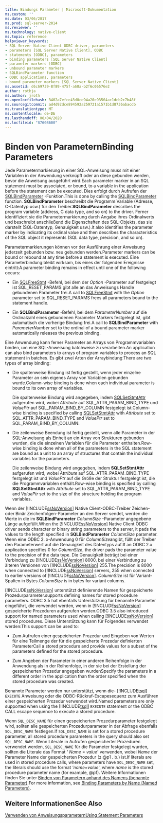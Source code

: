 ```yaml
---
title: Bindungs Parameter | Microsoft-Dokumentation
ms.custom: ''
ms.date: 03/06/2017
ms.prod: sql-server-2014
ms.reviewer: ''
ms.technology: native-client
ms.topic: reference
helpviewer_keywords:
- SQL Server Native Client ODBC driver, parameters
- parameters [SQL Server Native Client], ODBC
- statements [ODBC], parameters
- binding parameters [SQL Server Native Client]
- parameter markers [ODBC]
- unbound parameter markers
- SQLBindParameter function
- ODBC applications, parameters
- bound parameter markers [SQL Server Native Client]
ms.assetid: d6c69739-8f89-475f-a60a-b2f6c06576e2
author: rothja
ms.author: jroth
ms.openlocfilehash: 3402a7efce43d0ce94a20c93504ac1dcb2c7b48f
ms.sourcegitcommit: ad4d92dce894592a259721a1571b1d8736abacdb
ms.translationtype: MT
ms.contentlocale: de-DE
ms.lasthandoff: 08/04/2020
ms.locfileid: "87608600"
---
```

# <a name="binding-parameters"></a><span data-ttu-id="3ec89-102">Binden von Parametern</span><span class="sxs-lookup"><span data-stu-id="3ec89-102">Binding Parameters</span></span>
  <span data-ttu-id="3ec89-103">Jede Parametermarkierung in einer SQL-Anweisung muss mit einer Variablen in der Anwendung verknüpft oder an diese gebunden werden, bevor die Anweisung ausgeführt wird.</span><span class="sxs-lookup"><span data-stu-id="3ec89-103">Each parameter marker in an SQL statement must be associated, or bound, to a variable in the application before the statement can be executed.</span></span> <span data-ttu-id="3ec89-104">Dies erfolgt durch Aufrufen der [SQLBindParameter](../native-client-odbc-api/sqlbindparameter.md) -Funktion.</span><span class="sxs-lookup"><span data-stu-id="3ec89-104">This is done by calling the [SQLBindParameter](../native-client-odbc-api/sqlbindparameter.md) function.</span></span> <span data-ttu-id="3ec89-105">**SQLBindParameter** beschreibt die Programm Variable (Adresse, C-Datentyp usw.) für den Treiber.</span><span class="sxs-lookup"><span data-stu-id="3ec89-105">**SQLBindParameter** describes the program variable (address, C data type, and so on) to the driver.</span></span> <span data-ttu-id="3ec89-106">Ferner identifiziert sie die Parametermarkierung durch Angabe ihres Ordinalwerts und beschreibt anschließend die Eigenschaften des SQL-Objekts, das sie darstellt (SQL-Datentyp, Genauigkeit usw.).</span><span class="sxs-lookup"><span data-stu-id="3ec89-106">It also identifies the parameter marker by indicating its ordinal value and then describes the characteristics of the SQL object it represents (SQL data type, precision, and so on).</span></span>

 <span data-ttu-id="3ec89-107">Parametermarkierungen können vor der Ausführung einer Anweisung jederzeit gebunden bzw. neu gebunden werden.</span><span class="sxs-lookup"><span data-stu-id="3ec89-107">Parameter markers can be bound or rebound at any time before a statement is executed.</span></span> <span data-ttu-id="3ec89-108">Eine Parameterbindung bleibt wirksam, bis eines der folgenden Ereignisse eintritt:</span><span class="sxs-lookup"><span data-stu-id="3ec89-108">A parameter binding remains in effect until one of the following occurs:</span></span>

-   <span data-ttu-id="3ec89-109">Ein [SQLFreeStmt](../native-client-odbc-api/sqlfreestmt.md) -Befehl, bei dem der *Option* -Parameter auf festgelegt ist SQL_RESET_PARAMS gibt alle an das Anweisungs Handle gebundenen Parameter frei.</span><span class="sxs-lookup"><span data-stu-id="3ec89-109">A call to [SQLFreeStmt](../native-client-odbc-api/sqlfreestmt.md) with the *Option* parameter set to SQL_RESET_PARAMS frees all parameters bound to the statement handle.</span></span>

-   <span data-ttu-id="3ec89-110">Ein **SQLBindParameter** -Befehl, bei dem *ParameterNumber* auf die Ordinalzahl eines gebundenen Parameter Markers festgelegt ist, gibt automatisch die vorherige Bindung frei.</span><span class="sxs-lookup"><span data-stu-id="3ec89-110">A call to **SQLBindParameter** with *ParameterNumber* set to the ordinal of a bound parameter marker automatically releases the previous binding.</span></span>

 <span data-ttu-id="3ec89-111">Eine Anwendung kann ferner Parameter an Arrays von Programmvariablen binden, um eine SQL-Anweisung batchweise zu verarbeiten.</span><span class="sxs-lookup"><span data-stu-id="3ec89-111">An application can also bind parameters to arrays of program variables to process an SQL statement in batches.</span></span> <span data-ttu-id="3ec89-112">Es gibt zwei Arten der Arraybindung:</span><span class="sxs-lookup"><span data-stu-id="3ec89-112">There are two types of array binding:</span></span>

-   <span data-ttu-id="3ec89-113">Die spaltenweise Bindung ist fertig gestellt, wenn jeder einzelne Parameter an sein eigenes Array von Variablen gebunden wurde.</span><span class="sxs-lookup"><span data-stu-id="3ec89-113">Column-wise binding is done when each individual parameter is bound to its own array of variables.</span></span>

     <span data-ttu-id="3ec89-114">Die spaltenweise Bindung wird angegeben, indem [SQLSetStmtAttr](../native-client-odbc-api/sqlsetstmtattr.md) aufgerufen wird, wobei *Attribute* auf SQL_ATTR_PARAM_BIND_TYPE und *ValuePtr* auf SQL_PARAM_BIND_BY_COLUMN festgelegt ist.</span><span class="sxs-lookup"><span data-stu-id="3ec89-114">Column-wise binding is specified by calling [SQLSetStmtAttr](../native-client-odbc-api/sqlsetstmtattr.md) with *Attribute* set to SQL_ATTR_PARAM_BIND_TYPE and *ValuePtr* set to SQL_PARAM_BIND_BY_COLUMN.</span></span>

-   <span data-ttu-id="3ec89-115">Die zeilenweise Beendung ist fertig gestellt, wenn alle Parameter in der SQL-Anweisung als Einheit an ein Array von Strukturen gebunden wurden, die die einzelnen Variablen für die Parameter enthalten.</span><span class="sxs-lookup"><span data-stu-id="3ec89-115">Row-wise binding is done when all of the parameters in the SQL statement are bound as a unit to an array of structures that contain the individual variables for the parameters.</span></span>

     <span data-ttu-id="3ec89-116">Die zeilenweise Bindung wird angegeben, indem **SQLSetStmtAttr** aufgerufen wird, wobei *Attribute* auf SQL_ATTR_PARAM_BIND_TYPE festgelegt ist und *ValuePtr* auf die Größe der Struktur festgelegt ist, die die Programmvariablen enthält.</span><span class="sxs-lookup"><span data-stu-id="3ec89-116">Row-wise binding is specified by calling **SQLSetStmtAttr** with *Attribute* set to SQL_ATTR_PARAM_BIND_TYPE and *ValuePtr* set to the size of the structure holding the program variables.</span></span>

 <span data-ttu-id="3ec89-117">Wenn der [!INCLUDE[ssNoVersion](../../includes/ssnoversion-md.md)] Native Client-ODBC-Treiber Zeichen-oder Binär Zeichenfolgen-Parameter an den Server sendet, werden die Werte in die im **SQLBindParameter** *ColumnSize* -Parameter angegebene Länge aufgefüllt.</span><span class="sxs-lookup"><span data-stu-id="3ec89-117">When the [!INCLUDE[ssNoVersion](../../includes/ssnoversion-md.md)] Native Client ODBC driver sends character or binary string parameters to the server, it pads the values to the length specified in **SQLBindParameter** *ColumnSize* parameter.</span></span> <span data-ttu-id="3ec89-118">Wenn eine ODBC 2. x-Anwendung 0 für *ColumnSize*angibt, füllt der Treiber den Parameterwert auf die Genauigkeit des Datentyps auf.</span><span class="sxs-lookup"><span data-stu-id="3ec89-118">If an ODBC 2.x application specifies 0 for *ColumnSize*, the driver pads the parameter value to the precision of the data type.</span></span> <span data-ttu-id="3ec89-119">Die Genauigkeit beträgt bei einer Verbindung zu [!INCLUDE[ssNoVersion](../../includes/ssnoversion-md.md)] 8000, bei einer Verbindung zu älteren Versionen von [!INCLUDE[ssNoVersion](../../includes/ssnoversion-md.md)] 255.</span><span class="sxs-lookup"><span data-stu-id="3ec89-119">The precision is 8000 when connected to [!INCLUDE[ssNoVersion](../../includes/ssnoversion-md.md)] servers, 255 when connected to earlier versions of [!INCLUDE[ssNoVersion](../../includes/ssnoversion-md.md)].</span></span> <span data-ttu-id="3ec89-120">*ColumnSize* ist für Variant-Spalten in Bytes.</span><span class="sxs-lookup"><span data-stu-id="3ec89-120">*ColumnSize* is in bytes for variant columns.</span></span>

 [!INCLUDE[ssNoVersion](../../includes/ssnoversion-md.md)] <span data-ttu-id="3ec89-121">unterstützt definierende Namen für gespeicherte Prozedurparameter.</span><span class="sxs-lookup"><span data-stu-id="3ec89-121">supports defining names for stored procedure parameters.</span></span> <span data-ttu-id="3ec89-122">ODBC 3.5 hat ebenfalls Unterstützung für benannte Parameter eingeführt, die verwendet werden, wenn in [!INCLUDE[ssNoVersion](../../includes/ssnoversion-md.md)] gespeicherte Prozeduren aufgerufen werden.</span><span class="sxs-lookup"><span data-stu-id="3ec89-122">ODBC 3.5 also introduced support for named parameters used when calling [!INCLUDE[ssNoVersion](../../includes/ssnoversion-md.md)] stored procedures.</span></span> <span data-ttu-id="3ec89-123">Diese Unterstützung kann für Folgendes verwendet werden:</span><span class="sxs-lookup"><span data-stu-id="3ec89-123">This support can be used to:</span></span>

-   <span data-ttu-id="3ec89-124">Zum Aufrufen einer gespeicherten Prozedur und Eingeben von Werten für eine Teilmenge der für die gespeicherte Prozedur definierten Parameter</span><span class="sxs-lookup"><span data-stu-id="3ec89-124">Call a stored procedure and provide values for a subset of the parameters defined for the stored procedure.</span></span>

-   <span data-ttu-id="3ec89-125">Zum Angeben der Parameter in einer anderen Reihenfolge in der Anwendung als in der Reihenfolge, in der sie bei der Erstellung der gespeicherten Prozedur angegeben wurden</span><span class="sxs-lookup"><span data-stu-id="3ec89-125">Specify the parameters in a different order in the application than the order specified when the stored procedure was created.</span></span>

 <span data-ttu-id="3ec89-126">Benannte Parameter werden nur unterstützt, wenn die- [!INCLUDE[tsql](../../includes/tsql-md.md)] `EXECUTE` Anweisung oder die ODBC-Rückruf-Escapesequenz zum Ausführen einer gespeicherten Prozedur verwendet wird.</span><span class="sxs-lookup"><span data-stu-id="3ec89-126">Named parameters are only supported when using the [!INCLUDE[tsql](../../includes/tsql-md.md)] `EXECUTE` statement or the ODBC CALL escape sequence to execute a stored procedure.</span></span>

 <span data-ttu-id="3ec89-127">Wenn `SQL_DESC_NAME` für einen gespeicherten Prozedurparameter festgelegt wird, sollten alle gespeicherten Prozedurparameter in der Abfrage ebenfalls `SQL_DESC_NAME` festlegen.</span><span class="sxs-lookup"><span data-stu-id="3ec89-127">If `SQL_DESC_NAME` is set for a stored procedure parameter, all stored procedure parameters in the query should also set `SQL_DESC_NAME`.</span></span>  <span data-ttu-id="3ec89-128">Wenn Literale in Aufrufen gespeicherter Prozeduren verwendet werden, `SQL_DESC_NAME` für die Parameter festgelegt wurden, sollten die Literale das Format *' Name* = *value*' verwenden, wobei *Name* der Parameter Name der gespeicherten Prozedur (z @p1 . b.) ist.</span><span class="sxs-lookup"><span data-stu-id="3ec89-128">If literals are used in stored procedure calls, where parameters have `SQL_DESC_NAME` set, the literals should use the format *'name*=*value*', where *name* is the stored procedure parameter name (for example, @p1).</span></span> <span data-ttu-id="3ec89-129">Weitere Informationen finden Sie unter [Binden von Parametern anhand des Namens (benannte Parameter)](https://go.microsoft.com/fwlink/?LinkId=167215).</span><span class="sxs-lookup"><span data-stu-id="3ec89-129">For more information, see [Binding Parameters by Name (Named Parameters)](https://go.microsoft.com/fwlink/?LinkId=167215).</span></span>

## <a name="see-also"></a><span data-ttu-id="3ec89-130">Weitere Informationen</span><span class="sxs-lookup"><span data-stu-id="3ec89-130">See Also</span></span>
 [<span data-ttu-id="3ec89-131">Verwenden von Anweisungsparametern</span><span class="sxs-lookup"><span data-stu-id="3ec89-131">Using Statement Parameters</span></span>](using-statement-parameters.md)


